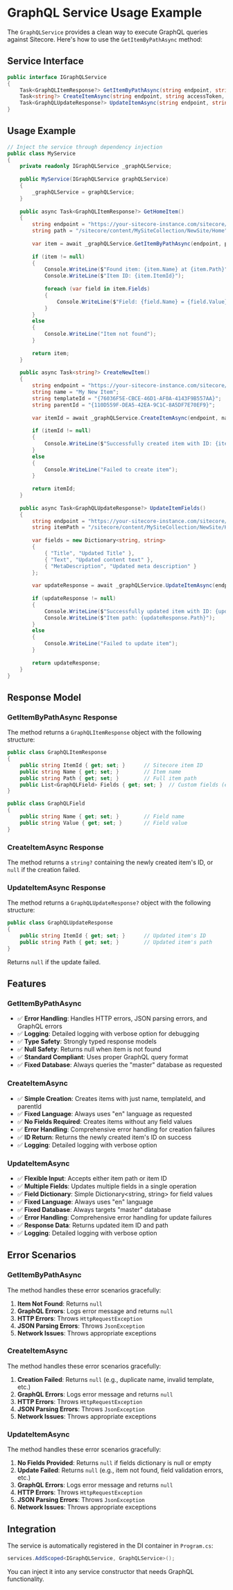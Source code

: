# GraphQL Service Usage Example

The `GraphQLService` provides a clean way to execute GraphQL queries against Sitecore. Here's how to use the `GetItemByPathAsync` method:

## Service Interface

```csharp
public interface IGraphQLService
{
    Task<GraphQLItemResponse?> GetItemByPathAsync(string endpoint, string accessToken, string path, bool verbose = false);
    Task<string?> CreateItemAsync(string endpoint, string accessToken, string name, string templateId, string parentId, bool verbose = false);
    Task<GraphQLUpdateResponse?> UpdateItemAsync(string endpoint, string accessToken, string pathOrId, Dictionary<string, string> fields, bool verbose = false);
}
```

## Usage Example

```csharp
// Inject the service through dependency injection
public class MyService
{
    private readonly IGraphQLService _graphQLService;
    
    public MyService(IGraphQLService graphQLService)
    {
        _graphQLService = graphQLService;
    }
    
    public async Task<GraphQLItemResponse?> GetHomeItem()
    {
        string endpoint = "https://your-sitecore-instance.com/sitecore/api/authoring/graphql/v1";
        string path = "/sitecore/content/MySiteCollection/NewSite/Home";
        
        var item = await _graphQLService.GetItemByPathAsync(endpoint, path, verbose: true);
        
        if (item != null)
        {
            Console.WriteLine($"Found item: {item.Name} at {item.Path}");
            Console.WriteLine($"Item ID: {item.ItemId}");
            
            foreach (var field in item.Fields)
            {
                Console.WriteLine($"Field: {field.Name} = {field.Value}");
            }
        }
        else
        {
            Console.WriteLine("Item not found");
        }
        
        return item;
    }
    
    public async Task<string?> CreateNewItem()
    {
        string endpoint = "https://your-sitecore-instance.com/sitecore/api/authoring/graphql/v1";
        string name = "My New Item";
        string templateId = "{76036F5E-CBCE-46D1-AF0A-4143F9B557AA}";
        string parentId = "{110D559F-DEA5-42EA-9C1C-8A5DF7E70EF9}";
        
        var itemId = await _graphQLService.CreateItemAsync(endpoint, name, templateId, parentId, verbose: true);
        
        if (itemId != null)
        {
            Console.WriteLine($"Successfully created item with ID: {itemId}");
        }
        else
        {
            Console.WriteLine("Failed to create item");
        }
        
        return itemId;
    }
    
    public async Task<GraphQLUpdateResponse?> UpdateItemFields()
    {
        string endpoint = "https://your-sitecore-instance.com/sitecore/api/authoring/graphql/v1";
        string itemPath = "/sitecore/content/MySiteCollection/NewSite/Home";
        
        var fields = new Dictionary<string, string>
        {
            { "Title", "Updated Title" },
            { "Text", "Updated content text" },
            { "MetaDescription", "Updated meta description" }
        };
        
        var updateResponse = await _graphQLService.UpdateItemAsync(endpoint, itemPath, fields, verbose: true);
        
        if (updateResponse != null)
        {
            Console.WriteLine($"Successfully updated item with ID: {updateResponse.ItemId}");
            Console.WriteLine($"Item path: {updateResponse.Path}");
        }
        else
        {
            Console.WriteLine("Failed to update item");
        }
        
        return updateResponse;
    }
}
```

## Response Model

### GetItemByPathAsync Response

The method returns a `GraphQLItemResponse` object with the following structure:

```csharp
public class GraphQLItemResponse
{
    public string ItemId { get; set; }      // Sitecore item ID
    public string Name { get; set; }        // Item name
    public string Path { get; set; }        // Full item path
    public List<GraphQLField> Fields { get; set; }  // Custom fields (excludes standard fields)
}

public class GraphQLField
{
    public string Name { get; set; }        // Field name
    public string Value { get; set; }       // Field value
}
```

### CreateItemAsync Response

The method returns a `string?` containing the newly created item's ID, or `null` if the creation failed.

### UpdateItemAsync Response

The method returns a `GraphQLUpdateResponse?` object with the following structure:

```csharp
public class GraphQLUpdateResponse
{
    public string ItemId { get; set; }      // Updated item's ID
    public string Path { get; set; }        // Updated item's path
}
```

Returns `null` if the update failed.

## Features

### GetItemByPathAsync
- ✅ **Error Handling**: Handles HTTP errors, JSON parsing errors, and GraphQL errors
- ✅ **Logging**: Detailed logging with verbose option for debugging
- ✅ **Type Safety**: Strongly typed response models
- ✅ **Null Safety**: Returns null when item is not found
- ✅ **Standard Compliant**: Uses proper GraphQL query format
- ✅ **Fixed Database**: Always queries the "master" database as requested

### CreateItemAsync
- ✅ **Simple Creation**: Creates items with just name, templateId, and parentId
- ✅ **Fixed Language**: Always uses "en" language as requested
- ✅ **No Fields Required**: Creates items without any field values
- ✅ **Error Handling**: Comprehensive error handling for creation failures
- ✅ **ID Return**: Returns the newly created item's ID on success
- ✅ **Logging**: Detailed logging with verbose option

### UpdateItemAsync
- ✅ **Flexible Input**: Accepts either item path or item ID
- ✅ **Multiple Fields**: Updates multiple fields in a single operation
- ✅ **Field Dictionary**: Simple Dictionary<string, string> for field values
- ✅ **Fixed Language**: Always uses "en" language
- ✅ **Fixed Database**: Always targets "master" database
- ✅ **Error Handling**: Comprehensive error handling for update failures
- ✅ **Response Data**: Returns updated item ID and path
- ✅ **Logging**: Detailed logging with verbose option

## Error Scenarios

### GetItemByPathAsync
The method handles these error scenarios gracefully:

1. **Item Not Found**: Returns `null`
2. **GraphQL Errors**: Logs error message and returns `null`
3. **HTTP Errors**: Throws `HttpRequestException`
4. **JSON Parsing Errors**: Throws `JsonException`
5. **Network Issues**: Throws appropriate exceptions

### CreateItemAsync
The method handles these error scenarios gracefully:

1. **Creation Failed**: Returns `null` (e.g., duplicate name, invalid template, etc.)
2. **GraphQL Errors**: Logs error message and returns `null`
3. **HTTP Errors**: Throws `HttpRequestException`
4. **JSON Parsing Errors**: Throws `JsonException`
5. **Network Issues**: Throws appropriate exceptions

### UpdateItemAsync
The method handles these error scenarios gracefully:

1. **No Fields Provided**: Returns `null` if fields dictionary is null or empty
2. **Update Failed**: Returns `null` (e.g., item not found, field validation errors, etc.)
3. **GraphQL Errors**: Logs error message and returns `null`
4. **HTTP Errors**: Throws `HttpRequestException`
5. **JSON Parsing Errors**: Throws `JsonException`
6. **Network Issues**: Throws appropriate exceptions

## Integration

The service is automatically registered in the DI container in `Program.cs`:

```csharp
services.AddScoped<IGraphQLService, GraphQLService>();
```

You can inject it into any service constructor that needs GraphQL functionality.
